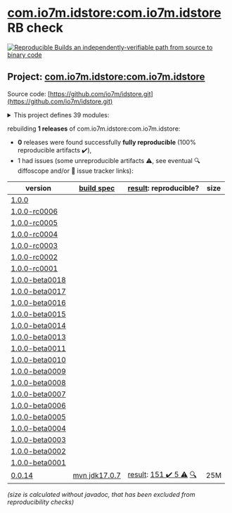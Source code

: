 [com.io7m.idstore:com.io7m.idstore](https://central.sonatype.com/artifact/com.io7m.idstore/com.io7m.idstore/versions) RB check
=======

[![Reproducible Builds](https://reproducible-builds.org/images/logos/rb.svg) an independently-verifiable path from source to binary code](https://reproducible-builds.org/)

## Project: [com.io7m.idstore:com.io7m.idstore](https://central.sonatype.com/artifact/com.io7m.idstore/com.io7m.idstore/versions)

Source code: [https://github.com/io7m/idstore.git](https://github.com/io7m/idstore.git)

<details><summary>This project defines 39 modules:</summary>

* [com.io7m.idstore:com.io7m.idstore](https://central.sonatype.com/artifact/com.io7m.idstore/com.io7m.idstore/0.0.14)
* [com.io7m.idstore:com.io7m.idstore.admin_client](https://central.sonatype.com/artifact/com.io7m.idstore/com.io7m.idstore.admin_client/0.0.14)
* [com.io7m.idstore:com.io7m.idstore.admin_client.api](https://central.sonatype.com/artifact/com.io7m.idstore/com.io7m.idstore.admin_client.api/0.0.14)
* [com.io7m.idstore:com.io7m.idstore.database.api](https://central.sonatype.com/artifact/com.io7m.idstore/com.io7m.idstore.database.api/0.0.14)
* [com.io7m.idstore:com.io7m.idstore.database.postgres](https://central.sonatype.com/artifact/com.io7m.idstore/com.io7m.idstore.database.postgres/0.0.14)
* [com.io7m.idstore:com.io7m.idstore.documentation](https://central.sonatype.com/artifact/com.io7m.idstore/com.io7m.idstore.documentation/0.0.14)
* [com.io7m.idstore:com.io7m.idstore.error_codes](https://central.sonatype.com/artifact/com.io7m.idstore/com.io7m.idstore.error_codes/0.0.14)
* [com.io7m.idstore:com.io7m.idstore.model](https://central.sonatype.com/artifact/com.io7m.idstore/com.io7m.idstore.model/0.0.14)
* [com.io7m.idstore:com.io7m.idstore.protocol.admin](https://central.sonatype.com/artifact/com.io7m.idstore/com.io7m.idstore.protocol.admin/0.0.14)
* [com.io7m.idstore:com.io7m.idstore.protocol.admin.cb](https://central.sonatype.com/artifact/com.io7m.idstore/com.io7m.idstore.protocol.admin.cb/0.0.14)
* [com.io7m.idstore:com.io7m.idstore.protocol.api](https://central.sonatype.com/artifact/com.io7m.idstore/com.io7m.idstore.protocol.api/0.0.14)
* [com.io7m.idstore:com.io7m.idstore.protocol.user](https://central.sonatype.com/artifact/com.io7m.idstore/com.io7m.idstore.protocol.user/0.0.14)
* [com.io7m.idstore:com.io7m.idstore.protocol.user.cb](https://central.sonatype.com/artifact/com.io7m.idstore/com.io7m.idstore.protocol.user.cb/0.0.14)
* [com.io7m.idstore:com.io7m.idstore.server.admin_v1](https://central.sonatype.com/artifact/com.io7m.idstore/com.io7m.idstore.server.admin_v1/0.0.14)
* [com.io7m.idstore:com.io7m.idstore.server.api](https://central.sonatype.com/artifact/com.io7m.idstore/com.io7m.idstore.server.api/0.0.14)
* [com.io7m.idstore:com.io7m.idstore.server.controller](https://central.sonatype.com/artifact/com.io7m.idstore/com.io7m.idstore.server.controller/0.0.14)
* [com.io7m.idstore:com.io7m.idstore.server.http](https://central.sonatype.com/artifact/com.io7m.idstore/com.io7m.idstore.server.http/0.0.14)
* [com.io7m.idstore:com.io7m.idstore.server.main](https://central.sonatype.com/artifact/com.io7m.idstore/com.io7m.idstore.server.main/0.0.14)
* [com.io7m.idstore:com.io7m.idstore.server.security](https://central.sonatype.com/artifact/com.io7m.idstore/com.io7m.idstore.server.security/0.0.14)
* [com.io7m.idstore:com.io7m.idstore.server.service.branding](https://central.sonatype.com/artifact/com.io7m.idstore/com.io7m.idstore.server.service.branding/0.0.14)
* [com.io7m.idstore:com.io7m.idstore.server.service.clock](https://central.sonatype.com/artifact/com.io7m.idstore/com.io7m.idstore.server.service.clock/0.0.14)
* [com.io7m.idstore:com.io7m.idstore.server.service.configuration](https://central.sonatype.com/artifact/com.io7m.idstore/com.io7m.idstore.server.service.configuration/0.0.14)
* [com.io7m.idstore:com.io7m.idstore.server.service.mail](https://central.sonatype.com/artifact/com.io7m.idstore/com.io7m.idstore.server.service.mail/0.0.14)
* [com.io7m.idstore:com.io7m.idstore.server.service.maintenance](https://central.sonatype.com/artifact/com.io7m.idstore/com.io7m.idstore.server.service.maintenance/0.0.14)
* [com.io7m.idstore:com.io7m.idstore.server.service.ratelimit](https://central.sonatype.com/artifact/com.io7m.idstore/com.io7m.idstore.server.service.ratelimit/0.0.14)
* [com.io7m.idstore:com.io7m.idstore.server.service.reqlimit](https://central.sonatype.com/artifact/com.io7m.idstore/com.io7m.idstore.server.service.reqlimit/0.0.14)
* [com.io7m.idstore:com.io7m.idstore.server.service.sessions](https://central.sonatype.com/artifact/com.io7m.idstore/com.io7m.idstore.server.service.sessions/0.0.14)
* [com.io7m.idstore:com.io7m.idstore.server.service.telemetry.api](https://central.sonatype.com/artifact/com.io7m.idstore/com.io7m.idstore.server.service.telemetry.api/0.0.14)
* [com.io7m.idstore:com.io7m.idstore.server.service.telemetry.otp](https://central.sonatype.com/artifact/com.io7m.idstore/com.io7m.idstore.server.service.telemetry.otp/0.0.14)
* [com.io7m.idstore:com.io7m.idstore.server.service.templating](https://central.sonatype.com/artifact/com.io7m.idstore/com.io7m.idstore.server.service.templating/0.0.14)
* [com.io7m.idstore:com.io7m.idstore.server.service.verdant](https://central.sonatype.com/artifact/com.io7m.idstore/com.io7m.idstore.server.service.verdant/0.0.14)
* [com.io7m.idstore:com.io7m.idstore.server.user_v1](https://central.sonatype.com/artifact/com.io7m.idstore/com.io7m.idstore.server.user_v1/0.0.14)
* [com.io7m.idstore:com.io7m.idstore.server.user_view](https://central.sonatype.com/artifact/com.io7m.idstore/com.io7m.idstore.server.user_view/0.0.14)
* [com.io7m.idstore:com.io7m.idstore.server.vanilla](https://central.sonatype.com/artifact/com.io7m.idstore/com.io7m.idstore.server.vanilla/0.0.14)
* [com.io7m.idstore:com.io7m.idstore.tests](https://central.sonatype.com/artifact/com.io7m.idstore/com.io7m.idstore.tests/0.0.14)
* [com.io7m.idstore:com.io7m.idstore.tests.arbitraries](https://central.sonatype.com/artifact/com.io7m.idstore/com.io7m.idstore.tests.arbitraries/0.0.14)
* [com.io7m.idstore:com.io7m.idstore.tests.extensions](https://central.sonatype.com/artifact/com.io7m.idstore/com.io7m.idstore.tests.extensions/0.0.14)
* [com.io7m.idstore:com.io7m.idstore.user_client](https://central.sonatype.com/artifact/com.io7m.idstore/com.io7m.idstore.user_client/0.0.14)
* [com.io7m.idstore:com.io7m.idstore.user_client.api](https://central.sonatype.com/artifact/com.io7m.idstore/com.io7m.idstore.user_client.api/0.0.14)
</details>

rebuilding **1 releases** of com.io7m.idstore:com.io7m.idstore:
- **0** releases were found successfully **fully reproducible** (100% reproducible artifacts :heavy_check_mark:),
- 1 had issues (some unreproducible artifacts :warning:, see eventual :mag: diffoscope and/or :memo: issue tracker links):

| version | [build spec](/BUILDSPEC.md) | [result](https://reproducible-builds.org/docs/jvm/): reproducible? | size |
| -- | --------- | ------ | -- |
| [1.0.0](https://central.sonatype.com/artifact/com.io7m.idstore/com.io7m.idstore/1.0.0/pom) | | | |
| [1.0.0-rc0006](https://central.sonatype.com/artifact/com.io7m.idstore/com.io7m.idstore/1.0.0-rc0006/pom) | | | |
| [1.0.0-rc0005](https://central.sonatype.com/artifact/com.io7m.idstore/com.io7m.idstore/1.0.0-rc0005/pom) | | | |
| [1.0.0-rc0004](https://central.sonatype.com/artifact/com.io7m.idstore/com.io7m.idstore/1.0.0-rc0004/pom) | | | |
| [1.0.0-rc0003](https://central.sonatype.com/artifact/com.io7m.idstore/com.io7m.idstore/1.0.0-rc0003/pom) | | | |
| [1.0.0-rc0002](https://central.sonatype.com/artifact/com.io7m.idstore/com.io7m.idstore/1.0.0-rc0002/pom) | | | |
| [1.0.0-rc0001](https://central.sonatype.com/artifact/com.io7m.idstore/com.io7m.idstore/1.0.0-rc0001/pom) | | | |
| [1.0.0-beta0018](https://central.sonatype.com/artifact/com.io7m.idstore/com.io7m.idstore/1.0.0-beta0018/pom) | | | |
| [1.0.0-beta0017](https://central.sonatype.com/artifact/com.io7m.idstore/com.io7m.idstore/1.0.0-beta0017/pom) | | | |
| [1.0.0-beta0016](https://central.sonatype.com/artifact/com.io7m.idstore/com.io7m.idstore/1.0.0-beta0016/pom) | | | |
| [1.0.0-beta0015](https://central.sonatype.com/artifact/com.io7m.idstore/com.io7m.idstore/1.0.0-beta0015/pom) | | | |
| [1.0.0-beta0014](https://central.sonatype.com/artifact/com.io7m.idstore/com.io7m.idstore/1.0.0-beta0014/pom) | | | |
| [1.0.0-beta0013](https://central.sonatype.com/artifact/com.io7m.idstore/com.io7m.idstore/1.0.0-beta0013/pom) | | | |
| [1.0.0-beta0011](https://central.sonatype.com/artifact/com.io7m.idstore/com.io7m.idstore/1.0.0-beta0011/pom) | | | |
| [1.0.0-beta0010](https://central.sonatype.com/artifact/com.io7m.idstore/com.io7m.idstore/1.0.0-beta0010/pom) | | | |
| [1.0.0-beta0009](https://central.sonatype.com/artifact/com.io7m.idstore/com.io7m.idstore/1.0.0-beta0009/pom) | | | |
| [1.0.0-beta0008](https://central.sonatype.com/artifact/com.io7m.idstore/com.io7m.idstore/1.0.0-beta0008/pom) | | | |
| [1.0.0-beta0007](https://central.sonatype.com/artifact/com.io7m.idstore/com.io7m.idstore/1.0.0-beta0007/pom) | | | |
| [1.0.0-beta0006](https://central.sonatype.com/artifact/com.io7m.idstore/com.io7m.idstore/1.0.0-beta0006/pom) | | | |
| [1.0.0-beta0005](https://central.sonatype.com/artifact/com.io7m.idstore/com.io7m.idstore/1.0.0-beta0005/pom) | | | |
| [1.0.0-beta0004](https://central.sonatype.com/artifact/com.io7m.idstore/com.io7m.idstore/1.0.0-beta0004/pom) | | | |
| [1.0.0-beta0003](https://central.sonatype.com/artifact/com.io7m.idstore/com.io7m.idstore/1.0.0-beta0003/pom) | | | |
| [1.0.0-beta0002](https://central.sonatype.com/artifact/com.io7m.idstore/com.io7m.idstore/1.0.0-beta0002/pom) | | | |
| [1.0.0-beta0001](https://central.sonatype.com/artifact/com.io7m.idstore/com.io7m.idstore/1.0.0-beta0001/pom) | | | |
| [0.0.14](https://central.sonatype.com/artifact/com.io7m.idstore/com.io7m.idstore/0.0.14/pom) | [mvn jdk17.0.7](com.io7m.idstore-0.0.14.buildspec) | [result](com.io7m.idstore-0.0.14.buildinfo): [151 :heavy_check_mark:  5 :warning:](com.io7m.idstore-0.0.14.buildcompare) [:mag:](com.io7m.idstore-0.0.14.diffoscope) | 25M |

<i>(size is calculated without javadoc, that has been excluded from reproducibility checks)</i>
